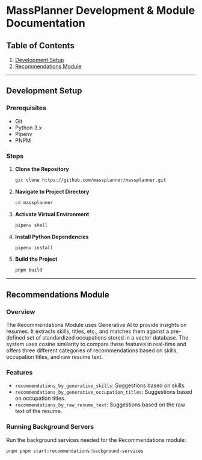 # MassPlanner Development & Module Documentation

## Table of Contents
1. [Development Setup](#development-setup)
2. [Recommendations Module](#recommendations-module)

---

## Development Setup

### Prerequisites
- Git
- Python 3.x
- Pipenv
- PNPM

### Steps

1. **Clone the Repository**
    ```bash
    git clone https://github.com/massplanner/massplanner.git
    ```

2. **Navigate to Project Directory**
    ```bash
    cd massplanner
    ```

3. **Activate Virtual Environment**
    ```bash
    pipenv shell
    ```

4. **Install Python Dependencies**
    ```bash
    pipenv install
    ```

5. **Build the Project**
    ```bash
    pnpm build
    ```

---

## Recommendations Module

### Overview

The Recommendations Module uses Generative AI to provide insights on resumes. It extracts skills, titles, etc., and matches them against a pre-defined set of standardized occupations stored in a vector database. The system uses cosine similarity to compare these features in real-time and offers three different categories of recommendations based on skills, occupation titles, and raw resume text.

### Features

- `recommendations_by_generative_skills`: Suggestions based on skills.
- `recommendations_by_generative_occupation_titles`: Suggestions based on occupation titles.
- `recommendations_by_raw_resume_text`: Suggestions based on the raw text of the resume.

### Running Background Servers

Run the background services needed for the Recommendations module:

```bash
pnpm pnpm start:recommendations:background-services
```
